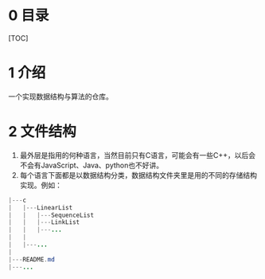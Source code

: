 <!--
 * @Author: D_bxg
 * @Date: 2021-03-17 21:01:46
 * @LastEditors: D_bxg
 * @LastEditTime: 2021-03-17 21:23:05
 * @Description: file content
 * @FilePath: \Ce:\Code\Data-Structures-and-Algorithms\data-structures-and-algorithms\README.md
-->
# 0 目录

[TOC]

# 1 介绍

一个实现数据结构与算法的仓库。

# 2 文件结构

1. 最外层是指用的何种语言，当然目前只有C语言，可能会有一些C++，以后会不会有JavaScript、Java、python也不好讲。
2. 每个语言下面都是以数据结构分类，数据结构文件夹里是用的不同的存储结构实现。例如：

```java
|---c
|   |---LinearList
|   |   |---SequenceList
|   |   |---LinkList
|   |   |---...
|   |
|   |---...
|
|---README.md
|---...
```